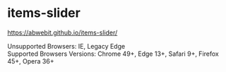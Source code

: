 # items-slider

https://abwebit.github.io/items-slider/  

Unsupported Browsers: IE, Legacy Edge  
Supported Browsers Versions: Chrome 49+, Edge 13+, Safari 9+, Firefox 45+, Opera 36+

